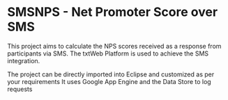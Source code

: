 SMSNPS - Net Promoter Score over SMS
======

This project aims to calculate the NPS scores received as a response from participants via SMS. 
The txtWeb Platform is used to achieve the SMS integration.

The project can be directly imported into Eclipse and customized as per your requirements
It uses Google App Engine and the Data Store to log requests
